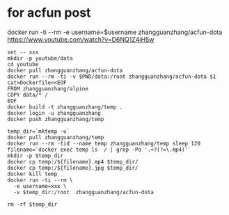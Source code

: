 # for acfun post

docker run -ti --rm -e username=$username zhangguanzhang/acfun-dota https://www.youtube.com/watch?v=D6NQ1Z4iH5w

```
set -- xxx
mkdir -p youtube/data
cd youtube
docker pull zhangguanzhang/acfun-dota
docker run --rm -ti -v $PWD/data:/root zhangguanzhang/acfun-dota $1
cat>Dockerfile<<EOF
FROM zhangguanzhang/alpine
COPY data/* /
EOF
docker build -t zhangguanzhang/temp .
docker login -u zhangguanzhang
docker push zhangguanzhang/temp
```
```
temp_dir=`mktemp -u`
docker pull zhangguanzhang/temp
docker run --rm -tid --name temp zhangguanzhang/temp sleep 120
filename=`docker exec temp ls  / | grep -Po '.+?(?=\.mp4)'`
mkdir -p $temp_dir
docker cp temp:/${filename}.mp4 $temp_dir/
docker cp temp:/${filename}.jpg $temp_dir/
docker kill temp
docker run -ti --rm \
  -e username=xxx \
  -v $temp_dir:/root  zhangguanzhang/acfun-dota

rm -rf $temp_dir
```
